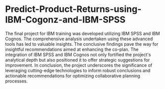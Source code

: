 # Predict-Product-Returns-using-IBM-Cogonz-and-IBM-SPSS
The final project for IBM training was developed utilizing IBM SPSS and IBM Cognos. The comprehensive analysis undertaken using these advanced tools has led to valuable insights. The conclusive findings pave the way for insightful recommendations aimed at enhancing the co-plan. The integration of IBM SPSS and IBM Cognos not only fortified the project's analytical depth but also positioned it to offer strategic suggestions for improvement. In conclusion, the project underscores the significance of leveraging cutting-edge technologies to inform robust conclusions and actionable recommendations for optimizing collaborative planning processes.

